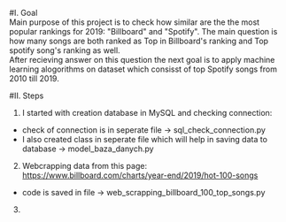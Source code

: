 #I. Goal  
  Main purpose of this project is to check how similar are the the most popular rankings for 2019: "Billboard" and "Spotify".  The main question is how many songs are both ranked as Top in Billboard's ranking and Top spotify song's ranking as well.  
  After recieving answer on this question the next goal is to apply machine learning alogorithms on dataset which consisst of top Spotify songs from 2010 till 2019.

#II. Steps  
1. I started with creation database in MySQL and checking connection:  
- check of connection is in seperate file ->  sql_check_connection.py  
- I also created class in seperate file which will help in saving data to database -> model_baza_danych.py  

2. Webcrapping data from this page: https://www.billboard.com/charts/year-end/2019/hot-100-songs 
- code is saved in file -> web_scrapping_billboard_100_top_songs.py 

3. 
